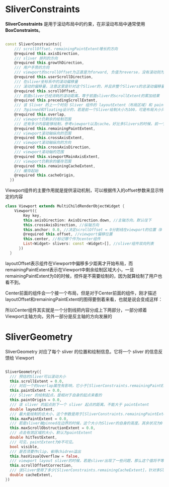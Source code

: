 

# SliverConstraints

**SliverConstraints** 是用于滚动布局中的约束，在非滚动布局中通常使用 **BoxConstraints**。

```dart

const SliverConstraints({
    /// scrollOffset、remainingPaintExtent增长的方向
    @required this.axisDirection,
    /// sliver 排列的方向
    @required this.growthDirection,
    /// 用户手势的方向
    /// viewport的scrollOffset为正直是为forward, 负值为reverse，没有滚动则为idle
    @required this.userScrollDirection,
    /// 在sliver坐标系中的滚动偏移量
    /// 滚动的偏移量，注意这里是针对这个Sliver的，并且非整个Slivers的总滚动偏移量
    @required this.scrollOffset,
    /// 前面sliver已经消耗的滚动距离，等于前面sliver的scrollExtent的累加结果
    @required this.precedingScrollExtent,
    /// 该 Sliver 的上一个时刻 Sliver 组件的 layoutExtent（布局区域）和 paintExtent（绘制区域）重叠了的区域大小（paintExtent - layoutExtent）
    /// 为pinned和floating设计的，若是前一个Sliver绘制大小为100，可是布局大小只有50，那么这个Sliver的overlap为50.
    @required this.overlap,
    /// viewport仍剩余的绘制范围
    /// 还有多少内容能够绘制，参考viewport以及cache。好比多Slivers的时候，前一个占了100，那么后面能绘制的区域就要减掉前面绘制的区域大小，获得剩余的绘制区域大小
    @required this.remainingPaintExtent,
    /// viewport滚动轴纵向的范围
    @required this.crossAxisExtent,
    /// viewport滚动轴纵向的方向
    @required this.crossAxisDirection,
    /// viewport滚动轴的范围
    @required this.viewportMainAxisExtent,
    /// viewport仍剩余的缓存范围
    @required this.remainingCacheExtent,
    /// 缓存起始
    @required this.cacheOrigin,
  })

```
Viewport组件的主要作用就是提供滚动机制，可以根据传入的offset参数来显示特定的内容

```dart
class Viewport extends MultiChildRenderObjectWidget {
    Viewport({
        Key key,
        this.axisDirection: AxisDirection.down, //主轴方向，默认往下
        this.crossAxisDirection, //纵轴方向
        this.anchor: 0.0, //决定scrollOffset = 0分割线在viewport的位置（0 <= anchor <= 1.0）
        @required this.offset, //viewport偏移位置
        this.center, //标记哪个作为center组件
        List<Widget> slivers: const <Widget>[], //sliver组件双向列表
      })
  }
```

layoutOffset表示组件在Viewport中偏移多少距离才开始布局，而remainingPaintExtent表示在Viewport中剩余绘制区域大小，一旦remainingPaintExtent为0的时候，控件是不需要绘制的，因为就算绘制了用户也看不到。

Center前面的组件会一个接一个布局，但是对于Center前面的组件，刚才描述layoutOffset和remainingPaintExtent的图得要倒着来看，也就是说会变成这样：

所以Center组件其实就是一个分割线把内容分成上下两部分，一部分顺着Viewport主轴方向，另外一部分是反主轴的方向发展的

# SliverGeometry

SliverGeometry 对应了每个 sliver 的位置和绘制信息。它将一个 sliver 的信息反馈给 Viewport

```dart

SliverGeometry({
  /// 预估的Sliver可以滚动大小
  this.scrollExtent = 0.0,
  /// 对后一个的overlap属性有影响，它小于[SliverConstraints.remainingPaintExtent],为Sliver在viewport范围(包含cache)内第一个元素到最后一个元素的大小
  this.paintExtent = 0.0,
  /// Sliver 的绘制起点，是相对于自身的起点来看的
  this.paintOrigin = 0.0,
  /// 该 sliver 的起点到下一个 sliver 起点的距离。不能大于 paintExtent
  double layoutExtent,
  /// 最大能绘制的总大小，这个参数是用于[SliverConstraints.remainingPaintExtent] 是无穷大的，就是使用在shrink-wrapping viewport中
  this.maxPaintExtent = 0.0,
  /// 若是sliver被pinned在边界的时候，这个大小为Sliver的自身的高度。其余状况为0
  this.maxScrollObstructionExtent = 0.0,
  /// 点击有效区域的大小，默认为paintExtent
  double hitTestExtent,
  /// 可见，paintExtent为0不可见。
  bool visible,
  /// 是否须要作clip，省得chidren溢出
  this.hasVisualOverflow = false,
  /// viewport layout sliver的时候，若是sliver出现了一些问题，那么这个值将不等于0，经过这个值来修正整个滚动的ScrollOffset
  this.scrollOffsetCorrection,
  /// 该Sliver使用了多少[SliverConstraints.remainingCacheExtent]，针对多Slivers的状况
  double cacheExtent,
})

```


